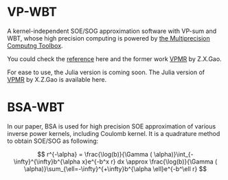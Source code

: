 # VP-WBT
A kernel-independent SOE/SOG approximation software with VP-sum and WBT, whose high precision computing is powered by [the Multiprecision Computng Toolbox](https://www.advanpix.com/). 

You could check the [reference](https://arxiv.org/abs/2503.03183) here and the former work [VPMR](https://github.com/ZXGao97/VPMR) by Z.X.Gao. 

For ease to use, the Julia version is coming soon. The Julia version of [VPMR](https://github.com/HPMolSim/SumOfExpVPMR.jl) by X.Z.Gao is available here. 

# BSA-WBT
In our paper, BSA is used for high precision SOE approximation of various inverse power kernels, including Coulomb kernel. 
It is a quadrature method to obtain SOE/SOG as following:
 
$$
r^{-\alpha} = \frac{\log(b)}{\Gamma ( \alpha)}\int_{-\infty}^{\infty}b^{\alpha x}e^{-b^x r} dx \approx \frac{\log(b)}{\Gamma ( \alpha)}\sum_{\ell=-\infty}^{+\infty}b^{\alpha \ell}e^{-b^\ell r}
$$